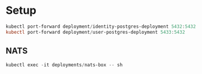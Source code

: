 # Setup

```powershell
kubectl port-forward deployment/identity-postgres-deployment 5432:5432
kubectl port-forward deployment/user-postgres-deployment 5433:5432
```

## NATS

```powershell
kubectl exec -it deployments/nats-box -- sh
```
